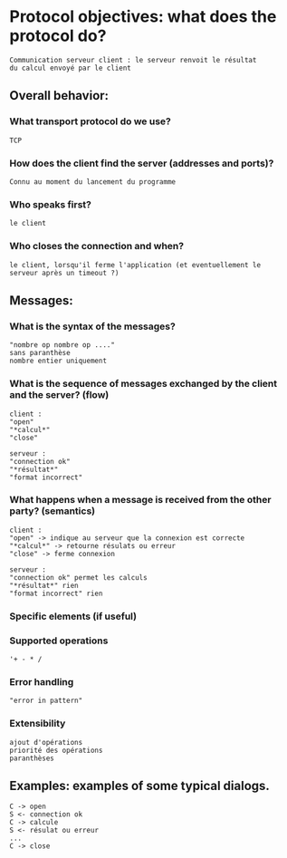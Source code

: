 # Protocol objectives: what does the protocol do?

    Communication serveur client : le serveur renvoit le résultat 
    du calcul envoyé par le client

## Overall behavior:
### What transport protocol do we use?

    TCP

### How does the client find the server (addresses and ports)?

    Connu au moment du lancement du programme

### Who speaks first?

    le client

### Who closes the connection and when?

    le client, lorsqu'il ferme l'application (et eventuellement le 
    serveur après un timeout ?)

## Messages:
### What is the syntax of the messages?

    "nombre op nombre op ...."
    sans paranthèse
    nombre entier uniquement

### What is the sequence of messages exchanged by the client and the server? (flow)

    client :
    "open"
    "*calcul*"
    "close"

    serveur :
    "connection ok"
    "*résultat*"
    "format incorrect"

### What happens when a message is received from the other party? (semantics)

    client :
    "open" -> indique au serveur que la connexion est correcte
    "*calcul*" -> retourne résulats ou erreur
    "close" -> ferme connexion

    serveur :
    "connection ok" permet les calculs
    "*résultat*" rien
    "format incorrect" rien

### Specific elements (if useful)
### Supported operations
    '+ - * /
### Error handling
    "error in pattern"

### Extensibility
    ajout d'opérations
    priorité des opérations
    paranthèses

## Examples: examples of some typical dialogs.

    C -> open
    S <- connection ok
    C -> calcule
    S <- résulat ou erreur
    ...
    C -> close